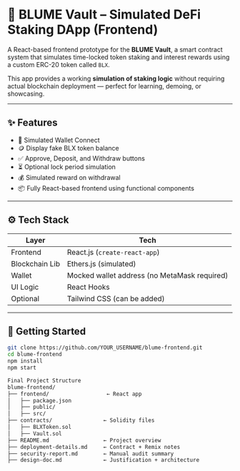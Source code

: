 # 💎 BLUME Vault – Simulated DeFi Staking DApp (Frontend)

A React-based frontend prototype for the **BLUME Vault**, a smart contract system that simulates time-locked token staking and interest rewards using a custom ERC-20 token called `BLX`.

This app provides a working **simulation of staking logic** without requiring actual blockchain deployment — perfect for learning, demoing, or showcasing.

---

## ✨ Features

- 🔗 Simulated Wallet Connect
- 🪙 Display fake BLX token balance
- ✅ Approve, Deposit, and Withdraw buttons
- ⏳ Optional lock period simulation
- 💰 Simulated reward on withdrawal
- 📦 Fully React-based frontend using functional components

---

## ⚙️ Tech Stack

| Layer | Tech |
|-------|------|
| Frontend | React.js (`create-react-app`) |
| Blockchain Lib | Ethers.js (simulated) |
| Wallet | Mocked wallet address (no MetaMask required) |
| UI Logic | React Hooks |
| Optional | Tailwind CSS (can be added) |

---

## 🚀 Getting Started

```bash
git clone https://github.com/YOUR_USERNAME/blume-frontend.git
cd blume-frontend
npm install
npm start

Final Project Structure
blume-frontend/
├── frontend/                  ← React app
│   ├── package.json
│   ├── public/
│   ├── src/
├── contracts/                ← Solidity files
│   ├── BLXToken.sol
│   ├── Vault.sol
├── README.md                 ← Project overview
├── deployment-details.md     ← Contract + Remix notes
├── security-report.md        ← Manual audit summary
├── design-doc.md             ← Justification + architecture


